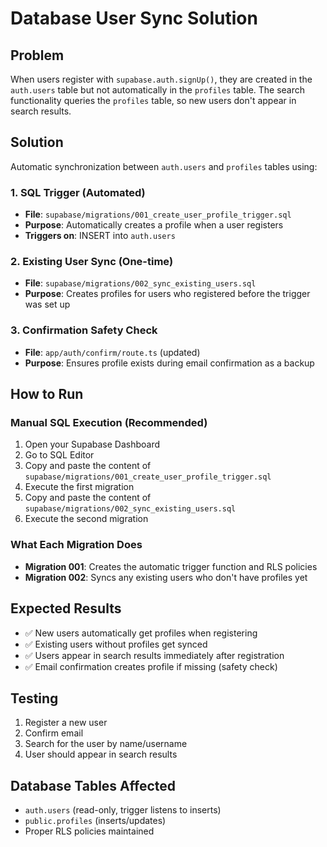 # Database User Sync Solution

## Problem
When users register with `supabase.auth.signUp()`, they are created in the `auth.users` table but not automatically in the `profiles` table. The search functionality queries the `profiles` table, so new users don't appear in search results.

## Solution
Automatic synchronization between `auth.users` and `profiles` tables using:

### 1. SQL Trigger (Automated)
- **File**: `supabase/migrations/001_create_user_profile_trigger.sql`
- **Purpose**: Automatically creates a profile when a user registers
- **Triggers on**: INSERT into `auth.users`

### 2. Existing User Sync (One-time)
- **File**: `supabase/migrations/002_sync_existing_users.sql` 
- **Purpose**: Creates profiles for users who registered before the trigger was set up

### 3. Confirmation Safety Check
- **File**: `app/auth/confirm/route.ts` (updated)
- **Purpose**: Ensures profile exists during email confirmation as a backup

## How to Run

### Manual SQL Execution (Recommended)
1. Open your Supabase Dashboard
2. Go to SQL Editor
3. Copy and paste the content of `supabase/migrations/001_create_user_profile_trigger.sql`
4. Execute the first migration
5. Copy and paste the content of `supabase/migrations/002_sync_existing_users.sql`  
6. Execute the second migration

### What Each Migration Does
- **Migration 001**: Creates the automatic trigger function and RLS policies
- **Migration 002**: Syncs any existing users who don't have profiles yet

## Expected Results
- ✅ New users automatically get profiles when registering
- ✅ Existing users without profiles get synced  
- ✅ Users appear in search results immediately after registration
- ✅ Email confirmation creates profile if missing (safety check)

## Testing
1. Register a new user
2. Confirm email
3. Search for the user by name/username
4. User should appear in search results

## Database Tables Affected
- `auth.users` (read-only, trigger listens to inserts)
- `public.profiles` (inserts/updates)
- Proper RLS policies maintained
